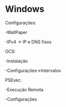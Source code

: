 # Windows

Configurações:

-WallPaper

-IPv4 -> IP e DNS fixos


OCS:

-Instalação

-Configurações->Intervalos


PSExec:

-Execução Remota

-Configurações
